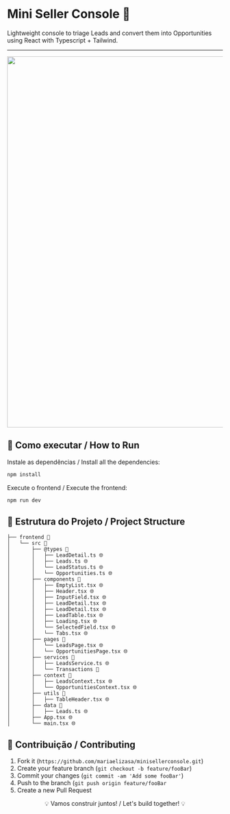 # Mini Seller Console 🌸
<p>Lightweight console to triage Leads and convert them into Opportunities using React with Typescript + Tailwind.</p>

---

<p align="center">
 <img width="1349" height="865" alt="image" src="https://github.com/user-attachments/assets/ed1d285a-ab63-4224-a81d-c3c63eb2ca5a" />
</p>

## 🚀 Como executar / How to Run

Instale as dependências / Install all the dependencies:

```sh
npm install
```
Execute o frontend / Execute the frontend:

```sh
npm run dev
```
## 📁 Estrutura do Projeto / Project Structure

```
├── frontend 📁
│   └── src 📁
│       ├── @types 📁          
│       │   ├── LeadDetail.ts 🌐
│       │   ├── Leads.ts 🌐
│       │   └── LeadStatus.ts 🌐
│       │   └── Opportunities.ts 🌐
│       ├── components 📁
│       │   ├── EmptyList.tsx 🌐
│       │   ├── Header.tsx 🌐
│       │   ├── InputField.tsx 🌐
│       │   ├── LeadDetail.tsx 🌐
│       │   ├── LeadDetail.tsx 🌐
│       │   ├── LeadTable.tsx 🌐
│       │   ├── Loading.tsx 🌐
│       │   └── SelectedField.tsx 🌐
│       │   └── Tabs.tsx 🌐
│       ├── pages 📁
│       │   └── LeadsPage.tsx 🌐
│       │   └── OpportunitiesPage.tsx 🌐
│       ├── services 📁
│       │   ├── LeadsService.ts 🌐       
│       │   └── Transactions 📁
│       ├── context 📁
│       │   ├── LeadsContext.tsx 🌐
│       │   └── OpportunitiesContext.tsx 🌐
│       ├── utils 📁
│       │   ├── TableHeader.tsx 🌐
│       ├── data 📁
│       │   ├── Leads.ts 🌐
│       ├── App.tsx 🌐
│       └── main.tsx 🌐
```

## 🌟 Contribuição / Contributing

1. Fork it (`https://github.com/mariaelizasa/minisellerconsole.git`)
2. Create your feature branch (`git checkout -b feature/fooBar`)
3. Commit your changes (`git commit -am 'Add some fooBar'`)
4. Push to the branch (`git push origin feature/fooBar`
5. Create a new Pull Request

<p align="center">💡 Vamos construir juntos! / Let's build together! 💡</p> 
